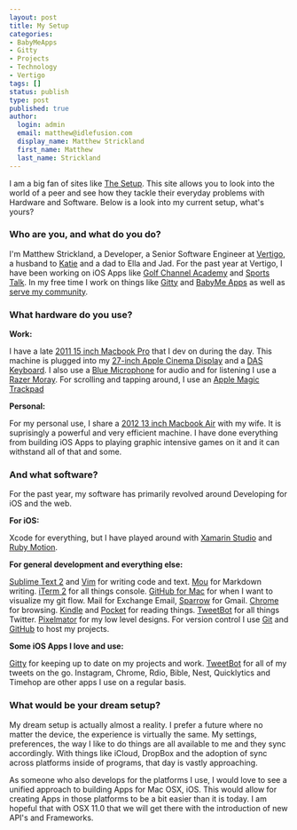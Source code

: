 ```yaml
---
layout: post
title: My Setup
categories:
- BabyMeApps
- Gitty
- Projects
- Technology
- Vertigo
tags: []
status: publish
type: post
published: true
author:
  login: admin
  email: matthew@idlefusion.com
  display_name: Matthew Strickland
  first_name: Matthew
  last_name: Strickland
---
```

I am a big fan of sites like [The Setup](http://usesthis.com). This site allows you to look into the world of a peer and see how they tackle their everyday problems with Hardware and Software. Below is a look into my current setup, what's yours?

<!-- more -->

### Who are you, and what do you do?

I'm Matthew Strickland, a Developer, a Senior Software Engineer at [Vertigo](http://vertigo.com), a husband to [Katie](http://katiestrickland.com) and a dad to Ella and Jad. For the past year at Vertigo, I have been working on iOS Apps like [Golf Channel Academy](https://itunes.apple.com/us/app/golf-channel-academy/id583390285?mt=8) and [Sports Talk](https://itunes.apple.com/us/app/nbc-sports-talk/id407853742?mt=8). In my free time I work on things like [Gitty](http://gittyapp.com) and [BabyMe Apps](http://babymeapps.com) as well as [serve my community](http://passioncitychurch.com).

### What hardware do you use?

**Work:**

I have a late [2011 15 inch Macbook Pro](http://www.amazon.com/gp/product/B0074712UY/ref=as_li_ss_tl?ie=UTF8&amp;camp=1789&amp;creative=390957&amp;creativeASIN=B0074712UY&amp;linkCode=as2&amp;tag=cfresource-20) that I dev on during the day. This machine is plugged into my [27-inch Apple Cinema Display](http://www.amazon.com/Apple-Thunderbolt-Display-MC914LL-VERSION/dp/B004YLCKYA/ref=dp_ob_title_ce) and a [DAS Keyboard](http://www.amazon.com/gp/product/B003ZG9T62/ref=as_li_ss_tl?ie=UTF8&amp;camp=1789&amp;creative=390957&amp;creativeASIN=B003ZG9T62&amp;linkCode=as2&amp;tag=cfresource-20). I also use a [Blue Microphone](http://www.amazon.com/gp/product/B002OO333Q/ref=as_li_ss_tl?ie=UTF8&amp;camp=1789&amp;creative=390957&amp;creativeASIN=B002OO333Q&amp;linkCode=as2&amp;tag=cfresource-20) for audio and for listening I use a [Razer Moray](http://www.amazon.com/gp/product/B002HMCBOW/ref=as_li_ss_tl?ie=UTF8&amp;camp=1789&amp;creative=390957&amp;creativeASIN=B002HMCBOW&amp;linkCode=as2&amp;tag=cfresource-20). For scrolling and tapping around, I use an [Apple Magic Trackpad](http://www.apple.com/magictrackpad/)

**Personal:**

For my personal use, I share a [2012 13 inch Macbook Air](http://www.amazon.com/gp/product/B00746YPQI/ref=as_li_ss_tl?ie=UTF8&amp;camp=1789&amp;creative=390957&amp;creativeASIN=B00746YPQI&amp;linkCode=as2&amp;tag=cfresource-20) with my wife. It is suprisingly a powerful and very efficient machine. I have done everything from building iOS Apps to playing graphic intensive games on it and it can withstand all of that and some.

### And what software?

For the past year, my software has primarily revolved around Developing for iOS and the web.

**For iOS:**

Xcode for everything, but I have played around with [Xamarin Studio](http://xamarin.com) and [Ruby Motion](http://rubymotion.com).

**For general development and everything else:**

[Sublime Text 2](http://www.sublimetext.com/) and [Vim](https://code.google.com/p/macvim/) for writing code and text. [Mou](http://mouapp.com/) for Markdown writing. [iTerm 2](http://www.iterm2.com/#/section/home) for all things console. [GitHub for Mac](http://mac.github.com/) for when I want to visualize my git flow. Mail for Exchange Email, [Sparrow](http://sparrowmailapp.com/mac.php) for Gmail. [Chrome](https://www.google.com/intl/en/chrome/browser/) for browsing. [Kindle](https://itunes.apple.com/us/app/kindle/id405399194?mt=12) and [Pocket](https://itunes.apple.com/us/app/pocket/id568494494?mt=12) for reading things. [TweetBot](http://tapbots.com/software/tweetbot/mac/) for all things Twitter. [Pixelmator](https://itunes.apple.com/us/app/pixelmator/id407963104?mt=12) for my low level designs. For version control I use [Git](http://git-scm.com) and [GitHub](http://github.com) to host my projects.

**Some iOS Apps I love and use:**

[Gitty](http://gittyapp.com) for keeping up to date on my projects and work. [TweetBot](http://tapbots.com/software/tweetbot/) for all of my tweets on the go. Instagram, Chrome, Rdio, Bible, Nest, Quicklytics and Timehop are other apps I use on a regular basis.

### What would be your dream setup?

My dream setup is actually almost a reality. I prefer a future where no matter the device, the experience is virtually the same. My settings, preferences, the way I like to do things are all available to me and they sync accordingly. With things like iCloud, DropBox and the adoption of sync across platforms inside of programs, that day is vastly approaching.

As someone who also develops for the platforms I use, I would love to see a unified approach to building Apps for Mac OSX, iOS. This would allow for creating Apps in those platforms to be a bit easier than it is today. I am hopeful that with OSX 11.0 that we will get there with the introduction of new API's and Frameworks.

